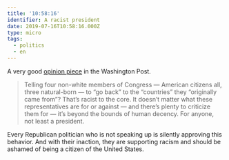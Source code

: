 ```yaml
---
title: '10:58:16'
identifier: A racist president
date: 2019-07-16T10:58:16.000Z
type: micro
tags:
  - politics
  - en
---
```


A very good [opinion piece](https://www.washingtonpost.com/opinions/george-conway-trump-is-a-racist-president/2019/07/15/b13c0bd4-a740-11e9-9214-246e594de5d5_story.html) in the Washington Post.

> Telling four non-white members of Congress — American citizens all, three natural-born — to “go back” to the “countries” they “originally came from”? That’s racist to the core. It doesn’t matter what these representatives are for or against — and there’s plenty to criticize them for — it’s beyond the bounds of human decency. For anyone, not least a president.

Every Republican politician who is not speaking up is silently approving this behavior. And with their inaction, they are supporting racism and should be ashamed of being a citizen of the United States.

